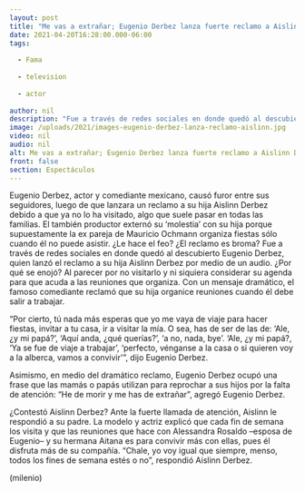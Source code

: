```yaml
---
layout: post
title: "Me vas a extrañar; Eugenio Derbez lanza fuerte reclamo a Aislinn Derbez; ella lo exhibe"
date: 2021-04-20T16:28:00.000-06:00
tags:
  
  - Fama
  
  - television
  
  - actor
  
author: nil
description: "Fue a través de redes sociales en donde quedó al descubierto Eugenio Derbez, quien lanzó el reclamo a su hija Aislinn Derbez por medio de un audio. ¿Por qué se enojó? Te contamos cómo fue este divertido momento. "
image: /uploads/2021/images-eugenio-derbez-lanza-reclamo-aislinn.jpg
video: nil
audio: nil
alt: Me vas a extrañar; Eugenio Derbez lanza fuerte reclamo a Aislinn Derbez; ella lo exhibe
front: false
section: Espectáculos
---
```


Eugenio Derbez, actor y comediante mexicano, causó furor entre sus seguidores, luego de que lanzara un reclamo a su hija Aislinn Derbez debido a que ya no lo ha visitado, algo que suele pasar en todas las familias. El también productor externó su ‘molestia’ con su hija porque supuestamente la ex pareja de Mauricio Ochmann organiza fiestas sólo cuando él no puede asistir. ¿Le hace el feo? ¿El reclamo es broma? Fue a través de redes sociales en donde quedó al descubierto Eugenio Derbez, quien lanzó el reclamo a su hija Aislinn Derbez por medio de un audio. ¿Por qué se enojó? Al parecer por no visitarlo y ni siquiera considerar su agenda para que acuda a las reuniones que organiza. Con un mensaje dramático, el famoso comediante reclamó que su hija organice reuniones cuando él debe salir a trabajar. 

“Por cierto, tú nada más esperas que yo me vaya de viaje para hacer fiestas, invitar a tu casa, ir a visitar la mía. O sea, has de ser de las de: ‘Ale, ¿y mi papá?’, ‘Aquí anda, ¿qué querías?’, ‘a no, nada, bye’. ‘Ale, ¿y mi papá?, ‘Ya se fue de viaje a trabajar’, ‘perfecto, vénganse a la casa o si quieren voy a la alberca, vamos a convivir'”, dijo Eugenio Derbez. 

Asimismo, en medio del dramático reclamo, Eugenio Derbez ocupó una frase que las mamás o papás utilizan para reprochar a sus hijos por la falta de atención: “He de morir y me has de extrañar”, agregó Eugenio Derbez. 

¿Contestó Aislinn Derbez? Ante la fuerte llamada de atención, Aislinn le respondió a su padre. La modelo y actriz explicó que cada fin de semana los visita y que las reuniones que hace con Alessandra Rosaldo –esposa de Eugenio– y su hermana Aitana es para convivir más con ellas, pues  él disfruta más de su compañía. “Chale, yo voy igual que siempre, menso, todos los fines de semana estés o no”, respondió Aislinn Derbez. 

(milenio)